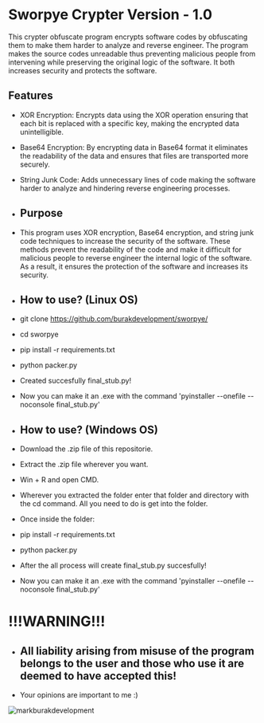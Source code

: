 # Sworpye Crypter Version - 1.0

This crypter obfuscate program encrypts software codes by obfuscating them to make them harder to analyze and reverse engineer. The program makes the source codes unreadable thus preventing malicious people from intervening while preserving the original logic of the software. It both increases security and protects the software.

## Features

- XOR Encryption: Encrypts data using the XOR operation ensuring that each bit is replaced with a specific key, making the encrypted data unintelligible.
- Base64 Encryption: By encrypting data in Base64 format it eliminates the readability of the data and ensures that files are transported more securely.
- String Junk Code: Adds unnecessary lines of code making the software harder to analyze and hindering reverse engineering processes.

- ## Purpose

- This program uses XOR encryption, Base64 encryption, and string junk code techniques to increase the security of the software. These methods prevent the readability of the code and make it difficult for malicious people to reverse engineer the internal logic of the software. As a result, it ensures the protection of the software and increases its security.

- ## How to use? (Linux OS)

- git clone https://github.com/burakdevelopment/sworpye/
- cd sworpye
- pip install -r requirements.txt
- python packer.py
- Created succesfully final_stub.py!
- Now you can make it an .exe with the command 'pyinstaller --onefile --noconsole final_stub.py'

- ## How to use? (Windows OS)

- Download the .zip file of this repositorie.
- Extract the .zip file wherever you want.
- Win + R and open CMD.
- Wherever you extracted the folder enter that folder and directory with the cd command. All you need to do is get into the folder.
- Once inside the folder:
- pip install -r requirements.txt
- python packer.py
- After the all process will create final_stub.py succesfully!
- Now you can make it an .exe with the command 'pyinstaller --onefile --noconsole final_stub.py'

# !!!WARNING!!!
- ## All liability arising from misuse of the program belongs to the user and those who use it are deemed to have accepted this!

- Your opinions are important to me :)

![markburakdevelopment](https://github.com/user-attachments/assets/1e516f06-f2db-4fd6-a80e-c203615f4084)
